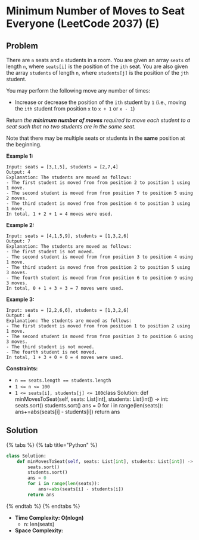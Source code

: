 # Minimum Number of Moves to Seat Everyone (LeetCode 2037) (E)

## Problem

&#x20;

There are `n` seats and `n` students in a room. You are given an array `seats` of length `n`, where `seats[i]` is the position of the `ith` seat. You are also given the array `students` of length `n`, where `students[j]` is the position of the `jth` student.

You may perform the following move any number of times:

* Increase or decrease the position of the `ith` student by `1` (i.e., moving the `ith` student from position `x` to `x + 1` or `x - 1`)

Return _the **minimum number of moves** required to move each student to a seat such that no two students are in the same seat._

Note that there may be multiple seats or students in the **same** position at the beginning.

&#x20;

**Example 1:**

```
Input: seats = [3,1,5], students = [2,7,4]
Output: 4
Explanation: The students are moved as follows:
- The first student is moved from from position 2 to position 1 using 1 move.
- The second student is moved from from position 7 to position 5 using 2 moves.
- The third student is moved from from position 4 to position 3 using 1 move.
In total, 1 + 2 + 1 = 4 moves were used.
```

**Example 2:**

```
Input: seats = [4,1,5,9], students = [1,3,2,6]
Output: 7
Explanation: The students are moved as follows:
- The first student is not moved.
- The second student is moved from from position 3 to position 4 using 1 move.
- The third student is moved from from position 2 to position 5 using 3 moves.
- The fourth student is moved from from position 6 to position 9 using 3 moves.
In total, 0 + 1 + 3 + 3 = 7 moves were used.
```

**Example 3:**

```
Input: seats = [2,2,6,6], students = [1,3,2,6]
Output: 4
Explanation: The students are moved as follows:
- The first student is moved from from position 1 to position 2 using 1 move.
- The second student is moved from from position 3 to position 6 using 3 moves.
- The third student is not moved.
- The fourth student is not moved.
In total, 1 + 3 + 0 + 0 = 4 moves were used.
```

&#x20;

**Constraints:**

* `n == seats.length == students.length`
* `1 <= n <= 100`
* `1 <= seats[i], students[j] <= 100`class Solution: def minMovesToSeat(self, seats: List\[int], students: List\[int]) -> int: seats.sort() students.sort() ans = 0 for i in range(len(seats)): ans+=abs(seats\[i] - students\[i]) return ans

## Solution

{% tabs %}
{% tab title="Python" %}
```python
class Solution:
    def minMovesToSeat(self, seats: List[int], students: List[int]) -> int:
        seats.sort()
        students.sort()
        ans = 0
        for i in range(len(seats)):
            ans+=abs(seats[i] - students[i])
        return ans
```
{% endtab %}
{% endtabs %}

* **Time Complexity:  O(nlogn)**
  * n: len(seats)
* **Space Complexity:**
